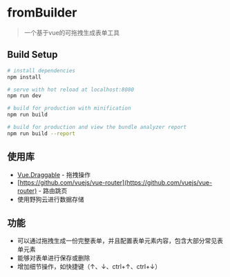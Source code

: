 # fromBuilder

> 一个基于vue的可拖拽生成表单工具

## Build Setup

``` bash
# install dependencies
npm install

# serve with hot reload at localhost:8080
npm run dev

# build for production with minification
npm run build

# build for production and view the bundle analyzer report
npm run build --report
```
## 使用库
* [Vue.Draggable](https://github.com/SortableJS/Vue.Draggable) - 拖拽操作
* [https://github.com/vuejs/vue-router](https://github.com/vuejs/vue-router) - 路由跳页
* 使用野狗云进行数据存储
## 功能
* 可以通过拖拽生成一份完整表单，并且配置表单元素内容，包含大部分常见表单元素
* 能够对表单进行保存或删除
* 增加细节操作，如快捷键（↑、↓、ctrl+↑、ctrl+↓）
